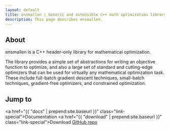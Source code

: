 ```yaml
---
layout: default
title: ensmallen | Generic and extensible C++ math optimization library
description: This page describes ensmallen.
---
```

## About
ensmallen is a C++ header-only library for mathematical optimization.

The library provides a simple set of abstractions for writing an 
objective function to optimize, and also a large set of standard and 
cutting-edge optimizers that can be used for virtually any mathematical 
optimization task. These include full-batch gradient descent techniques, 
small-batch techniques, gradient-free optimizers, and constrained optimization.

## Jump to
<a href="{{ "docs" | prepend:site.baseurl }}" class="link-special">Documentation</a>
<a href="{{ "download" | prepend:site.baseurl }}" class="link-special">Download</a>
<a href="https://github.com/mlpack/ensmallen" class="link-special">GitHub repo</a>

